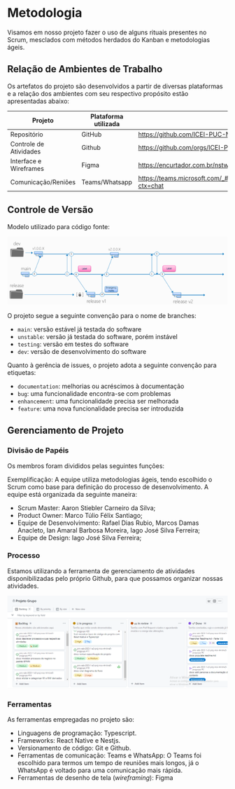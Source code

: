 
# Metodologia

Visamos em nosso projeto fazer o uso de alguns rituais presentes no Scrum, mesclados com métodos herdados do Kanban e metodologias ágeis.
## Relação de Ambientes de Trabalho

Os artefatos do projeto são desenvolvidos a partir de diversas plataformas e a relação dos ambientes com seu respectivo propósito estão apresentadas abaixo: 

| Projeto                | Plataforma utilizada | Links                                                                                               |
|------------------------|----------------------|-----------------------------------------------------------------------------------------------------|
| Repositório            | GitHub               | https://github.com/ICEI-PUC-Minas-PMV-ADS/pmv-ads-2023-1-e3-proj-mov-t4-time5-projgrupo)            |
| Controle de Atividades | Github               | https://github.com/orgs/ICEI-PUC-Minas-PMV-ADS/projects/242/views/1                                 |
| Interface e Wireframes | Figma                | https://encurtador.com.br/nstwH                                                                     |
| Comunicação/Reniões    | Teams/Whatsapp       | https://teams.microsoft.com/_#/conversations/19:09f7687db2024992a0e795e1991f3273@thread.v2?ctx=chat |


## Controle de Versão

Modelo utilizado para código fonte:

![imagem](https://github.com/ICEI-PUC-Minas-PMV-ADS/pmv-ads-2023-1-e3-proj-mov-t4-time5-projgrupo/blob/1267a0e3c7335551ac798298fa216f269d1c879a/docs/img/MicrosoftTeams-image.png)

O projeto segue a seguinte convenção para o nome de branches:

- `main`: versão estável já testada do software
- `unstable`: versão já testada do software, porém instável
- `testing`: versão em testes do software
- `dev`: versão de desenvolvimento do software

Quanto à gerência de issues, o projeto adota a seguinte convenção para
etiquetas:

- `documentation`: melhorias ou acréscimos à documentação
- `bug`: uma funcionalidade encontra-se com problemas
- `enhancement`: uma funcionalidade precisa ser melhorada
- `feature`: uma nova funcionalidade precisa ser introduzida

## Gerenciamento de Projeto

### Divisão de Papéis

Os membros foram divididos pelas seguintes funções: 

Exemplificação: A equipe utiliza metodologias ágeis, tendo escolhido o Scrum como base para definição do processo de desenvolvimento. A equipe está organizada da seguinte maneira:
- Scrum Master: Aaron Stiebler Carneiro da Silva;
- Product Owner: Marco Túlio Félix Santiago;
- Equipe de Desenvolvimento: Rafael Dias Rubio, Marcos Damas Anacleto, Ian Amaral Barbosa Moreira, Iago José Silva Ferreira;
- Equipe de Design: Iago José Silva Ferreira;

### Processo

Estamos utilizando a ferramenta de gerenciamento de atividades disponibilizadas pelo próprio Github, para que possamos organizar nossas atividades. 

![Imagem](https://github.com/ICEI-PUC-Minas-PMV-ADS/pmv-ads-2023-1-e3-proj-mov-t4-time5-projgrupo/blob/2c99f60e7ba770b1772b1d042cef88caec0bb70c/docs/img/GerenciadorDeAtividades.png) 
 
### Ferramentas

As ferramentas empregadas no projeto são:

- Linguagens de programação: Typescript.
- Frameworks: React Native e Nestjs.
- Versionamento de código: Git e Github.
- Ferramentas de comunicação: Teams e WhatsApp: O Teams foi escolhido para termos um tempo de reuniões mais longos, já o WhatsApp é voltado para uma comunicação mais rápida.
- Ferramentas de desenho de tela (_wireframing_): Figma
